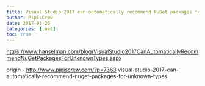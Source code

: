 ```yaml
---
title: Visual Studio 2017 can automatically recommend NuGet packages for unknown types
author: PipisCrew
date: 2017-03-25
categories: [.net]
toc: true
---
```


https://www.hanselman.com/blog/VisualStudio2017CanAutomaticallyRecommendNuGetPackagesForUnknownTypes.aspx

origin - http://www.pipiscrew.com/?p=7363 visual-studio-2017-can-automatically-recommend-nuget-packages-for-unknown-types